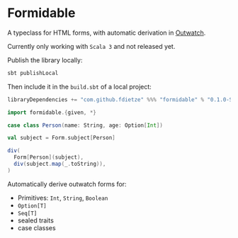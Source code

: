 # Formidable

A typeclass for HTML forms, with automatic derivation in [Outwatch](github.com/outwatch/outwatch).

Currently only working with `Scala 3` and not released yet.

Publish the library locally:

```bash
sbt publishLocal
```

Then include it in the `build.sbt` of a local project:
```scala
libraryDependencies += "com.github.fdietze" %%% "formidable" % "0.1.0-SNAPSHOT"
```


```scala
import formidable.{given, *}

case class Person(name: String, age: Option[Int])

val subject = Form.subject[Person]

div(
  Form[Person](subject),
  div(subject.map(_.toString)),
)
```


Automatically derive outwatch forms for:
- Primitives: `Int`, `String`, `Boolean`
- `Option[T]`
- `Seq[T]`
- sealed traits
- case classes
